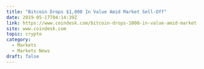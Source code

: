 ```yaml
---
title: "Bitcoin Drops $1,000 In Value Amid Market Sell-Off"
date: 2019-05-17T04:14:39Z
link: https://www.coindesk.com/bitcoin-drops-1000-in-value-amid-market-sell-off?utm_medium=RSS&utm_source=hune
site: www.coindesk.com
topic: crypto
category:
  - Markets
  - Markets News
draft: false
---
```

